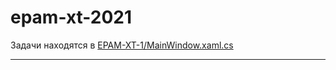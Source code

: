 # epam-xt-2021
 Задачи находятся в [EPAM-XT-1/MainWindow.xaml.cs](EPAM-XT-1/MainWindow.xaml.cs)
 ___
